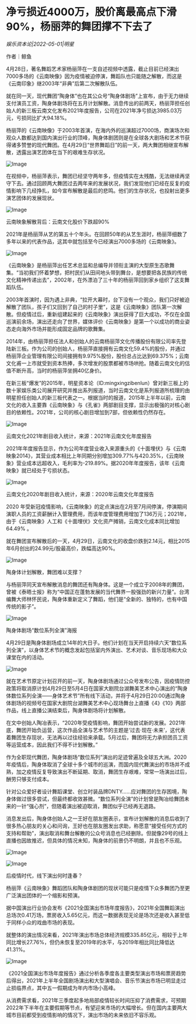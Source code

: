 # 净亏损近4000万，股价离最高点下滑90%，杨丽萍的舞团撑不下去了

*娱乐资本论|2022-05-01|明星*

作者｜鲸鱼

4月28日，著名舞蹈艺术家杨丽萍在一支自述视频中透露，截止目前已经演出7000多场的《云南映像》因为疫情被迫停演，舞蹈队也只能随之解散，而这是《云南印象》继2003年“非典”后第二次解散队伍。

就在同一天，现代舞团“陶身体”也在其公众号“陶身体剧场”上宣布，由于无力继续支付演员工资，陶身体剧场将在五月计划解散。消息传出的前两天，杨丽萍担任创始人的新三板云南文化发布2021年度报告，公司在2021年净亏损达3985.03万元，亏损同比扩大94.18%。

杨丽萍的《云南映像》于2003年首演，在海内外的巡演超过7000场，商演场次和观众人数都达到国内演出行业的顶峰，陶身体剧团则是在全球各大剧场和艺术节获得诸多赞誉的现代舞团。在4月29日“世界舞蹈日”的前一天，两大舞团相继宣布解散，透露出演艺团体在当下的艰难生存状况。

![Image](https://p9.toutiaoimg.com/origin/tos-cn-i-qvj2lq49k0/e8eb51f25b3144028ff27387cf15e5c1?from=pc)

在视频中，杨丽萍表示，舞团已经坚守两年多，但疫情实在太残酷，无法继续再坚守下去。通过回顾两大舞团过去两年来的发展状况，我们发现他们已经在反复的疫情影响下几经挣扎，如今宣布解散是最后的悲鸣。他们的生存状况，也投射出更多演艺团体的发展现状。

![Image](https://p9.toutiaoimg.com/origin/tos-cn-i-qvj2lq49k0/cde13041f70f400ea6dba382725d78d6?from=pc)

云南映象解散背后：云南文化股价下跌超90%

2021年是杨丽萍从艺的第五十个年头。在回顾50年的从艺生涯时，杨丽萍细数了多年以来的代表作品，这其中就包括至今已经演出7000多场的《云南映象》。

![Image](https://p9.toutiaoimg.com/origin/tos-cn-i-qvj2lq49k0/4534e4c93157421a994b4801c9a86434?from=pc)

《云南映象》是杨丽萍出任艺术总监和总编导并领衔主演的大型原生态歌舞集。“当初我们怀着梦想，把村民们从田间地头带到舞台，是想要把各民族的传统文化精神传递出去”，2002年，在外漂泊了三十年的杨丽萍回到家乡组织了这支舞蹈队伍。

2003年首演时，因为遇上非典，“拉开大幕时，台下没有一个观众，我们只好被迫解散了团队，孩子们又回到了自己的村子里”，这是《云南映象》团队第一次解散。但疫情过后，重新组建起来的《云南映象》演出获得了巨大成功，不仅在全国巡演前余场，演出还走向了世界，媒体评价《云南映象》是第一个以成功的商业姿态走向海外市场并能形成固定品牌的歌舞集。

2014年，由杨丽萍担任法人和创始人的云南杨丽萍文化传播股份有限公司率先登陆新三板。作为公司的创始人，杨丽萍直接拥有云南文化59.4%的股份，并通过杨丽萍企业管理有限公司间接拥有9.975%股份，股份总占比达到69.375%；云南文化甫一上市就受到资本热捧，多次增发的股票都被市场哄抢。随着云南文化的估值不断升高，当时的杨丽萍坐拥40亿身价。

在新三板“爆发”的2015年，明星资本论（ID:mingxingzibenlun）曾对新三板上的数十家娱乐类公司展开研究并推出系列报道，当时云南文化是系列报道所梳理的由明星担任创始人的新三板代表之一。根据当时的报道，2015年上半年以前，云南文化的收入主要靠《云南映象》与《孔雀》两部剧目支撑，显示出极强的对核心剧目的依赖性。2021年，公司的核心剧目增加到7部，但依赖性仍然存在。

![Image](https://p9.toutiaoimg.com/origin/tos-cn-i-qvj2lq49k0/e82e114d9de34c578c2b4941b85e379e?from=pc)

云南文化2021年剧目收入统计，来源：2021年云南文化年度报告

2021年年度报告显示，作为公司年度营业收入来源重头的《十面埋伏》与《云南映象2014》，其营业成本相比上年同期分别增加309.77%与420.35%，《云南映象》营业成本远超收入，毛利率为-219.89%。据2020年年度报告，该年《云南映象》就已经处于亏损状态。

![Image](https://p9.toutiaoimg.com/origin/tos-cn-i-qvj2lq49k0/1e98ed53b4b14fcdadf08872ef16a99f?from=pc)

云南文化2020年剧目收入统计，来源：2020年云南文化年度报告

2020 年受新冠疫情影响，《云南映象》的定点演出在2月至7月间停演，停演期间演职人员的工资薪酬计入管理费用，而该年度管理费用增加了136万元；2021年，由于《云南映象》人工和《十面埋伏》文化资产摊销，云南文化成本同比增加 64.49% 。

就在舞团宣布解散后的一天，4月29日，云南文化的收盘价跌到2.14元，相比2015年6月创出的24.99元/股最高价，跌幅高达90%。

![Image](https://p9.toutiaoimg.com/origin/tos-cn-i-qvj2lq49k0/b6fafe1a4a00413887ad5d8e6bd61645?from=pc)

陶身体计划解散，舞团难以支撑？

与杨丽萍同天宣布解散消息的舞团还有陶身体。这是一个成立于2008年的舞团，曾被《泰晤士报》称为“中国正在蓬勃发展的当代舞界一股强劲的新兴力量”。台湾编舞大师林怀民说，陶身体重新定义了舞蹈，他们是“全新的、独特的，也有中国传统的影子”。

![Image](https://p9.toutiaoimg.com/origin/tos-cn-i-qvj2lq49k0/1d3b1b3502684323b7f1d28a562004d0?from=pc)

陶身体剧场“数位系列全演”海报

4月29日是陶身体剧场成立14年的大日子。他们计划在当天开启持续六天“数位系列全演”，以身体艺术节的概念发起包括室内外演出、艺术对谈、音乐现场和大众课堂在内的活动。

![Image](https://p9.toutiaoimg.com/origin/tos-cn-i-qvj2lq49k0/03e7ab7fac2d47bd99faeecfe5e1f56a?from=pc)

就在艺术节原定计划召开的前一天，陶身体剧场通过公众号发布公告，因疫情防控政策将取消原计划4月29日至5月4日在国家大剧院台湖舞美艺术中心演出的“陶身体数位系列全演——身体艺术节”所有线下活动，并将于4月29日20:00通过陶身体剧场的视频号在国家大剧院台湖舞美艺术中心现场舞台上直播《4》《10》两部作品，线上直播公演结束后，陶身体剧场将计划解散。

在文中创始人陶冶表示，“2020年受疫情影响，舞团开始尝试新的发展。2021年底，舞团开始负运营，这次作品全演与艺术节的主题是‘过去·现在·未来’，这代表着舞团生存现状，无法再以过往经验来承载。5月过后，舞团将无力承担团员工资等运营成本，因此我们不得不计划解散。”

作为全职现代舞团，陶身体剧场“数位系列”演出的足迹曾遍及全球五大洲。2020年疫情后，陶身体取消了全球十多个城市的巡演，而国内现代舞演出的市场并不成熟，加之疫情反复导致演出不断延期、取消，舞团生存艰难，常常一场演出过后，酬劳只够支付成本。

针对公众爱好者设计舞蹈课堂、创立时装品牌DNTY……应对舞团的生存困境，陶身体做过很多尝试，但最终都收效甚微。“数位系列全演”的计划曾是陶冶给舞团未来的一针“强心剂”，但随着演出被迫取消，舞团似乎已经再无退路。

消息发出后，陶身体创始人之一王好在朋友圈表示，宣布计划解散的消息后收到了很多热心朋友的关心和问询，王好也在朋友圈发出求助，称愿意“接受任何方式的支持和帮助”，演出取消和舞台解散的公众号消息也已经删除。但就像29号的线上直播也因故推迟，但具体的情况未知，陶身体的前景仍不明朗，并且也不乐观。

![Image](https://p9.toutiaoimg.com/origin/tos-cn-i-qvj2lq49k0/e83fefd6592b4a27b9550290eae4b916?from=pc)

![Image](https://p9.toutiaoimg.com/origin/tos-cn-i-qvj2lq49k0/dc198021e3474aecb90b55079aa70ff5?from=pc)

后疫情时代，线下演出何时逢春？

杨丽萍《云南映象》舞蹈团队和陶身体剧团的现状可能只是疫情下众多舞团乃至更广泛演出团体的一个缩影和预演。

据中国演出行业协会发布《2021全国演出市场年度报告》，2021年全国舞蹈演出总场次0.41万场，票房收入5.65亿元，而这一数据表现无论是场次还是收入甚至低于同样小众的戏曲市场的表现。

就整体的演出情况来看，2021年演出市场总体经济规模335.85亿元，相较于上年同比增长27.76%，但仍未恢复至2019年的水平，与2019年相比同比降低达41.31%。

![Image](https://p9.toutiaoimg.com/origin/tos-cn-i-qvj2lq49k0/832a5c7cfaa44708af3c4a23cd84ff1f?from=pc)

《2021全国演出市场年度报告》通过分析各季度各主要类型演出市场和票房趋势后得出，2021年上半年全国剧场演出和大型演唱会、音乐节演出市场已明显走过止损临界点，其中五一假期成为年内市场小高峰。

从消费需求看，2021年三季度起多地局部疫情较长时间压抑了消费需求，可预期2022年下半年在主要假期等节点，有望迎来市场的大幅增长。但在国内主要两大城市目前都受到疫情影响的情况下，演出市场的未来依旧不容乐观。

